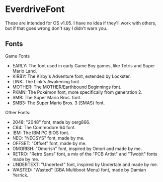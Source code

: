 # EverdriveFont
These are intended for OS v1.05. I have no idea if they'll work with others, but if that goes wrong don't say I didn't warn you.

## Fonts
Game Fonts
- EARLY: The font used in early Game Boy games, like Tetris and Super Mario Land.
- KIRBY: The Kirby's Adventure font, extended by Lockster.
- LINK: The Link's Awakening font.
- MOTHER: The MOTHER/Earthbound Beginnings font.
- PKMN: The Pokémon font, more specifically from generation 2.
- SMB: The Super Mario Bros. font.
- SMB3: The Super Mario Bros. 3 (SMAS) font.

Other Fonts:
- 2048: "2048" font, made by oerg866.
- C64: The Commodore 64 font.
- IBM: The IBM PC BIOS font.
- NEO: "NEOSYS" font, made by me.
- OFFSET: "Offset" font, made by me.
- OMORISH: "Omorish" font, inspired by Omori and made by me.
- RETRO: "Retro Sans" font, a mix of the "PCB Artist" and "Twobit" fonts made by me.
- UNDERTEXT: "Undertext" font, inspired by Undertale and made by me.
- WASTED: "Wasted" (GBA Multiboot Menu) font, made by Damian Yerrick.



